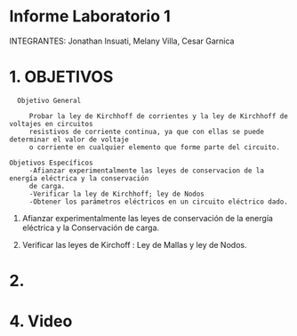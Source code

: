 # Informe Laboratorio 1

INTEGRANTES: Jonathan Insuati, Melany Villa, Cesar Garnica

# 1. OBJETIVOS

      Objetivo General
     
         Probar la ley de Kirchhoff de corrientes y la ley de Kirchhoff de voltajes en circuitos 
         resistivos de corriente continua, ya que con ellas se puede determinar el valor de voltaje
         o corriente en cualquier elemento que forme parte del circuito.    
    
    Objetivos Específicos
         -Afianzar experimentalmente las leyes de conservacion de la energía eléctrica y la conservación
         de carga.
         -Verificar la ley de Kirchhoff; ley de Nodos 
         -Obtener los parámetros eléctricos en un circuito eléctrico dado.
    
          
1. Afianzar experimentalmente las leyes de conservación de la energía eléctrica y la
Conservación de carga.

2. Verificar las leyes de Kirchoff : Ley de Mallas y ley de Nodos.

          
# 2.




# 4. Video 

